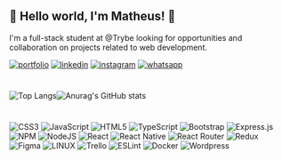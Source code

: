
## 🚀 Hello world, I'm Matheus! 👋

I'm a full-stack student at @Trybe looking for opportunities and collaboration on projects related to web development.

[![portfolio](https://img.shields.io/badge/my_portfolio-000?style=for-the-badge&logo=ko-fi&logoColor=white)](https://mthalmeida.github.io/portifolio//) [![linkedin](https://img.shields.io/badge/linkedin-0e76a8?style=for-the-badge&logo=linkedin&logoColor=white)](https://www.linkedin.com/in/mthalmeida/) [![instagram](https://img.shields.io/badge/instagram-db7093?style=for-the-badge&logo=instagram&logoColor=white)](https://www.instagram.com/mthalmeida/) [![whatsapp](https://img.shields.io/badge/whatsapp-009063?style=for-the-badge&logo=whatsapp&logoColor=white)](https://api.whatsapp.com/send?phone=5531994405788&text=Ol%C3%A1,%20vim%20pelo%20seu%20perfil%20do%20GitHub!)

#
![Top Langs](https://github-readme-stats.vercel.app/api/top-langs/?username=mthalmeida&theme=algolia&logoColor=white)![Anurag's GitHub stats](https://github-readme-stats.vercel.app/api?username=mthalmeida&hide=contribs,prs&show_icons=true&count_private=true&theme=algolia)

#
![CSS3](https://img.shields.io/badge/css3-%231572B6.svg?style=for-the-badge&logo=css3&logoColor=white) ![JavaScript](https://img.shields.io/badge/javascript-%23323330.svg?style=for-the-badge&logo=javascript&logoColor=%23F7DF1E) ![HTML5](https://img.shields.io/badge/html5-%23E34F26.svg?style=for-the-badge&logo=html5&logoColor=white) ![TypeScript](https://img.shields.io/badge/typescript-%23007ACC.svg?style=for-the-badge&logo=typescript&logoColor=white) ![Bootstrap](https://img.shields.io/badge/bootstrap-%23563D7C.svg?style=for-the-badge&logo=bootstrap&logoColor=white) ![Express.js](https://img.shields.io/badge/express.js-%23404d59.svg?style=for-the-badge&logo=express&logoColor=%2361DAFB) ![NPM](https://img.shields.io/badge/NPM-%23000000.svg?style=for-the-badge&logo=npm&logoColor=white) ![NodeJS](https://img.shields.io/badge/node.js-6DA55F?style=for-the-badge&logo=node.js&logoColor=white) ![React](https://img.shields.io/badge/react-%2320232a.svg?style=for-the-badge&logo=react&logoColor=%2361DAFB) ![React Native](https://img.shields.io/badge/react_native-%2320232a.svg?style=for-the-badge&logo=react&logoColor=%2361DAFB) ![React Router](https://img.shields.io/badge/React_Router-CA4245?style=for-the-badge&logo=react-router&logoColor=white) ![Redux](https://img.shields.io/badge/redux-%23593d88.svg?style=for-the-badge&logo=redux&logoColor=white) 	![Figma](https://img.shields.io/badge/figma-%23F24E1E.svg?style=for-the-badge&logo=figma&logoColor=white) ![LINUX](https://img.shields.io/badge/Linux-FCC624?style=for-the-badge&logo=linux&logoColor=black) ![Trello](https://img.shields.io/badge/Trello-%23026AA7.svg?style=for-the-badge&logo=Trello&logoColor=white) ![ESLint](https://img.shields.io/badge/ESLint-4B3263?style=for-the-badge&logo=eslint&logoColor=white) ![Docker](https://img.shields.io/badge/docker-%230db7ed.svg?style=for-the-badge&logo=docker&logoColor=white) ![Wordpress](https://img.shields.io/badge/Wordpress-04739b?style=for-the-badge&logo=wordpress&logoColor=white)


